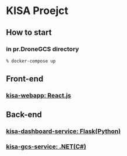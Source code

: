 # KISA Proejct

## How to start

### in pr.DroneGCS directory
    % docker-compose up

## Front-end
### [kisa-webapp: React.js](kisa-webapp/README.md)

## Back-end 
### [kisa-dashboard-service: Flask(Python)](kisa-dashboard-system/README.md)

### [kisa-gcs-service: .NET(C#)](kisa-gcs-dotnet/README.md)
